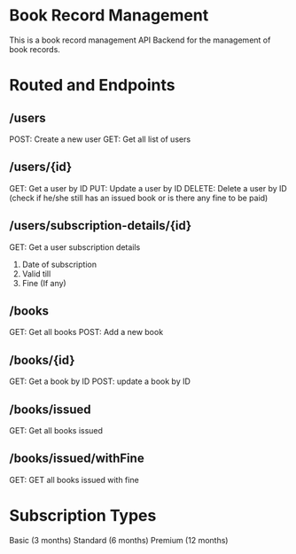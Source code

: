 # Book Record Management

This is a book record management API Backend for the management of book records.

# Routed and Endpoints

## /users
POST: Create a new user
GET: Get all list of users

## /users/{id}
GET: Get a user by ID
PUT: Update a user by ID
DELETE: Delete a user by ID (check if he/she still has an issued book or is there any fine to be paid)

## /users/subscription-details/{id}
GET: Get a user subscription details
1. Date of subscription
2. Valid till
3. Fine (If any)

## /books
GET: Get all books
POST: Add a new book

## /books/{id}
GET: Get a book by ID
POST: update a book by ID

## /books/issued
GET: Get all books issued

## /books/issued/withFine
GET: GET all books issued with fine

# Subscription Types
Basic (3 months)
Standard (6 months)
Premium (12 months)
